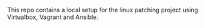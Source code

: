 This repo contains a local setup for the linux patching project using Virtualbox, Vagrant and Ansible.
